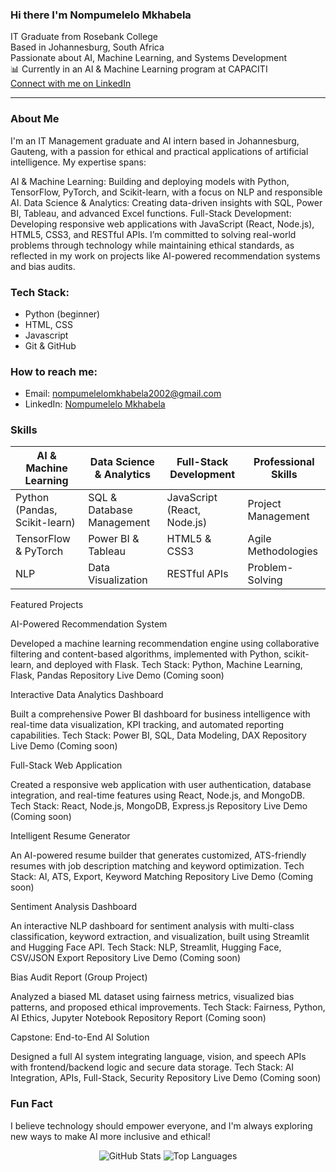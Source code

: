 ### Hi there  I'm Nompumelelo Mkhabela

 IT Graduate from Rosebank College  
 Based in Johannesburg, South Africa  
 Passionate about AI, Machine Learning, and Systems Development  
📊 Currently in an AI & Machine Learning program at CAPACITI  
 [Connect with me on LinkedIn](https://www.linkedin.com/in/nompumelelo-mkhabela-8aa563247)

---

###  About Me

I'm an IT Management graduate and AI intern based in Johannesburg, Gauteng, with a passion for ethical and practical applications of artificial intelligence. My expertise spans:

AI & Machine Learning: Building and deploying models with Python, TensorFlow, PyTorch, and Scikit-learn, with a focus on NLP and responsible AI.
Data Science & Analytics: Creating data-driven insights with SQL, Power BI, Tableau, and advanced Excel functions.
Full-Stack Development: Developing responsive web applications with JavaScript (React, Node.js), HTML5, CSS3, and RESTful APIs.
I’m committed to solving real-world problems through technology while maintaining ethical standards, as reflected in my work on projects like AI-powered recommendation systems and bias audits.

###  Tech Stack:
- Python (beginner)
- HTML, CSS
- Javascript
- Git & GitHub

###  How to reach me:
- Email: nompumelelomkhabela2002@gmail.com
- LinkedIn: [Nompumelelo Mkhabela](https://www.linkedin.com/in/nompumelelo-mkhabela-8aa563247)

###  Skills
| **AI & Machine Learning** | **Data Science & Analytics** | **Full-Stack Development** | **Professional Skills** |
|--------------------------|-----------------------------|---------------------------|------------------------|
| Python (Pandas, Scikit-learn) | SQL & Database Management | JavaScript (React, Node.js) | Project Management |
| TensorFlow & PyTorch | Power BI & Tableau | HTML5 & CSS3 | Agile Methodologies |
| NLP | Data Visualization | RESTful APIs | Problem-Solving |

 Featured Projects

AI-Powered Recommendation System

Developed a machine learning recommendation engine using collaborative filtering and content-based algorithms, implemented with Python, scikit-learn, and deployed with Flask.
Tech Stack: Python, Machine Learning, Flask, Pandas
 Repository
 Live Demo (Coming soon)


Interactive Data Analytics Dashboard

Built a comprehensive Power BI dashboard for business intelligence with real-time data visualization, KPI tracking, and automated reporting capabilities.
Tech Stack: Power BI, SQL, Data Modeling, DAX
 Repository
 Live Demo (Coming soon)


Full-Stack Web Application

Created a responsive web application with user authentication, database integration, and real-time features using React, Node.js, and MongoDB.
Tech Stack: React, Node.js, MongoDB, Express.js
 Repository
 Live Demo (Coming soon)


Intelligent Resume Generator

An AI-powered resume builder that generates customized, ATS-friendly resumes with job description matching and keyword optimization.
Tech Stack: AI, ATS, Export, Keyword Matching
 Repository
 Live Demo (Coming soon)


Sentiment Analysis Dashboard

An interactive NLP dashboard for sentiment analysis with multi-class classification, keyword extraction, and visualization, built using Streamlit and Hugging Face API.
Tech Stack: NLP, Streamlit, Hugging Face, CSV/JSON Export
 Repository
 Live Demo (Coming soon)


Bias Audit Report (Group Project)

Analyzed a biased ML dataset using fairness metrics, visualized bias patterns, and proposed ethical improvements.
Tech Stack: Fairness, Python, AI Ethics, Jupyter Notebook
 Repository
 Report (Coming soon)


Capstone: End-to-End AI Solution

Designed a full AI system integrating language, vision, and speech APIs with frontend/backend logic and secure data storage.
Tech Stack: AI Integration, APIs, Full-Stack, Security
 Repository
 Live Demo (Coming soon)

###  Fun Fact
I believe technology should empower everyone, and I'm always exploring new ways to make AI more inclusive and ethical!

<div align="center">
  <img src="https://github-readme-stats.vercel.app/api?username=Mpume-lelo01&show_icons=true&theme=radical" alt="GitHub Stats">
  <img src="https://github-readme-stats.vercel.app/api/top-langs/?username=Mpume-lelo01&layout=compact&theme=radical" alt="Top Languages">
</div>
